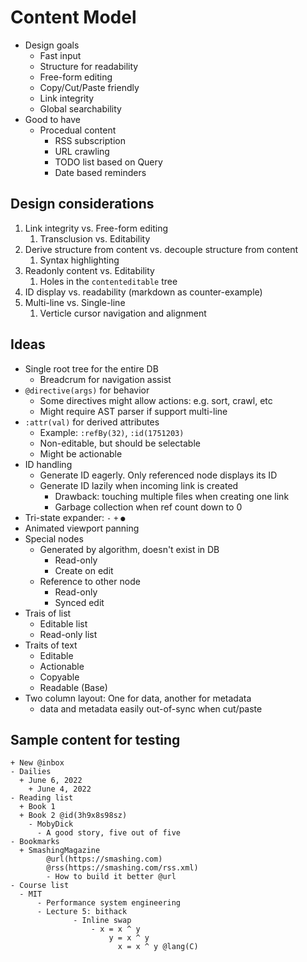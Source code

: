 # Content Model

- Design goals
  - Fast input
  - Structure for readability
  - Free-form editing
  - Copy/Cut/Paste friendly
  - Link integrity
  - Global searchability
- Good to have
  - Procedual content
    - RSS subscription
    - URL crawling
    - TODO list based on Query
    - Date based reminders

## Design considerations

1. Link integrity vs. Free-form editing
   1. Transclusion vs. Editability
2. Derive structure from content vs. decouple structure from content
   1. Syntax highlighting
3. Readonly content vs. Editability
   1. Holes in the `contenteditable` tree
4. ID display vs. readability (markdown as counter-example)
5. Multi-line vs. Single-line
   1. Verticle cursor navigation and alignment

## Ideas

- Single root tree for the entire DB
  - Breadcrum for navigation assist
- `@directive(args)` for behavior
  - Some directives might allow actions: e.g. sort, crawl, etc
  - Might require AST parser if support multi-line
- `:attr(val)` for derived attributes
  - Example: `:refBy(32)`, `:id(1751203)`
  - Non-editable, but should be selectable
  - Might be actionable
- ID handling
  - Generate ID eagerly. Only referenced node displays its ID
  - Generate ID lazily when incoming link is created
    - Drawback: touching multiple files when creating one link
    - Garbage collection when ref count down to 0
- Tri-state expander: `-` `+` `●`
- Animated viewport panning
- Special nodes
  - Generated by algorithm, doesn't exist in DB
    - Read-only
    - Create on edit
  - Reference to other node
    - Read-only
    - Synced edit
- Trais of list
  - Editable list
  - Read-only list
- Traits of text
  - Editable
  - Actionable
  - Copyable
  - Readable (Base)
- Two column layout: One for data, another for metadata
  - data and metadata easily out-of-sync when cut/paste

## Sample content for testing

```
+ New @inbox
- Dailies
  + June 6, 2022
	+ June 4, 2022
- Reading list
  + Book 1
  + Book 2 @id(3h9x8s98sz)
	- MobyDick
	  - A good story, five out of five
- Bookmarks
  + SmashingMagazine
		@url(https://smashing.com)
		@rss(https://smashing.com/rss.xml)
		- How to build it better @url
- Course list
  - MIT
	  - Performance system engineering
      - Lecture 5: bithack
			  - Inline swap
				  - x = x ^ y
					  y = x ^ y
						x = x ^ y @lang(C)
```

